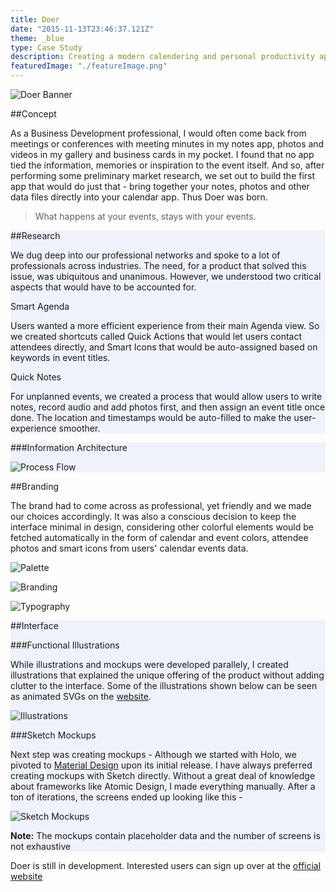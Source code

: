 ```yaml
---
title: Doer
date: "2015-11-13T23:46:37.121Z"
theme: _blue
type: Case Study
description: Creating a modern calendering and personal productivity app. 
featuredImage: "./featureImage.png"
---
```


![Doer Banner](./featureImage.png)

<div class="cs">

##Concept

As a Business Development professional, I would often come back from meetings or conferences with meeting minutes in my notes app, photos and videos in my gallery and business cards in my pocket. I found that no app tied the information, memories or inspiration to the event itself. And so, after performing some preliminary market research, we set out to build the first app that would do just that - bring together your notes, photos and other data files directly into your calendar app. Thus Doer was born.

> What happens at your events, stays with your events.

</div>


<div class="cs-fw pv4" style="background-color: #EFF2FA;">
	
<div class="cs">

##Research

We dug deep into our professional networks and spoke to a lot of professionals across industries. The need, for a product that solved this issue, was ubiquitous and unanimous. However, we understood two critical aspects that would have to be accounted for.


</div>

<div class="cs">

<div class="cf">

<div class="fl w-100 w-50-ns pa2-ns">

<p class="captions">Smart Agenda</p>

Users wanted a more efficient experience from their main Agenda view. So we created shortcuts called Quick Actions that would let users contact attendees directly, and Smart Icons that would be auto-assigned based on keywords in event titles.

</div>

<div class="fl w-100 w-50-ns pa2-ns">

<p class="captions">Quick Notes</p>

For unplanned events, we created a process that would allow users to write notes, record audio and add photos first, and then assign an event title once done. The location and timestamps would be auto-filled to make the user-experience smoother. 

</div>
</div>

</div>

</div>

<div class="cs-fw" style="background-color: #EFF2FA">
<div class="cs">



###Information Architecture

![Process Flow](./processflow.png)


</div>
</div>


<div class="cs">


##Branding

The brand had to come across as professional, yet friendly and we made our choices accordingly. It was also a conscious decision to keep the interface minimal in design, considering other colorful elements would be fetched automatically in the form of calendar and event colors, attendee photos and smart icons from users' calendar events data.

</div>

<div class="cs-fw">

<div class="cf">

<div class="fl w-100 w-third-ns pa2">


![Palette](./palette1.png)

</div>
<div class="fl w-100 w-third-ns pa2">


![Branding](./branding1.png)

</div>
<div class="fl w-100 w-third-ns pa2">


![Typography](./typography1.png)

</div>
</div>
</div>

<div class="cs-fw" style="background-color: #EFF2FA ">

<div class="cs">

##Interface

###Functional Illustrations

While illustrations and mockups were developed parallely, I created illustrations that explained the unique offering of the product without adding clutter to the interface. Some of the illustrations shown below can be seen as animated SVGs on the <a href="https://www.getdoer.com" target="_blank">website</a>. 


![Illustrations](./illustrations.png)


###Sketch Mockups


Next step was creating mockups - Although we started with Holo, we pivoted to <a href="https://www.material.io" target="_blank">Material Design</a> upon its initial release. I have always preferred creating mockups with Sketch directly. Without a great deal of knowledge about frameworks like Atomic Design, I made everything manually. After a ton of iterations, the screens ended up looking like this - 

</div>

<div class="cs-fw pv4">

![Sketch Mockups](./mockup1.png)

<p class="tc"><b>Note:</b> The mockups contain placeholder data and the number of screens is not exhaustive</p>

</div>

</div>


<div class="cs tc">

Doer is still in development. Interested users can sign up over at the <a href="https://www.getdoer.com" target="_blank">official website</a>


</div>
